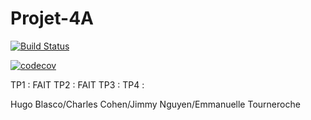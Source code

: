 ﻿# Projet-4A
[![Build Status](https://travis-ci.com/Jimmmyy/Projet-4A.svg?branch=master)](https://travis-ci.com/Jimmmyy/Projet-4A)


[![codecov](https://codecov.io/gh/Jimmmyy/Projet-4A/branch/master/graph/badge.svg)](https://codecov.io/gh/Jimmmyy/Projet-4A)


TP1 : FAIT
TP2 : FAIT
TP3 : 
TP4 :

Hugo Blasco/Charles Cohen/Jimmy Nguyen/Emmanuelle Tourneroche


